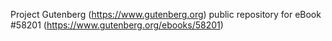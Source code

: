 Project Gutenberg (https://www.gutenberg.org) public repository for
eBook #58201 (https://www.gutenberg.org/ebooks/58201)
